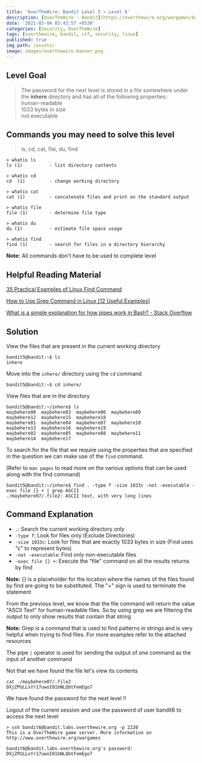 ```yaml
---
title: 'OverTheWire: Bandit Level 5 → Level 6'
description: [OverTheWire - Bandit](https://overthewire.org/wargames/bandit/bandit6.html)'
date: '2021-03-04 03:43:57 +0530'
categories: [Security, OverTheWire]
tags: [overthewire, bandit, ctf, security, linux]
published: true
img_path: /assets/
image: images/overthewire-banner.png
---
```


## Level Goal

> The password for the next level is stored in a file somewhere under the **inhere** directory and has all of the following properties:  
> human-readable  
> 1033 bytes in size  
> not executable  

## Commands you may need to solve this level

> ls, cd, cat, file, du, find

```
> whatis ls                                                                           
ls (1)          - list directory contents  

> whatis cd  
cd  (1)         - change working directory  

> whatis cat                                                                                                       
cat (1)         - concatenate files and print on the standard output  

> whatis file  
file (1)        - determine file type  

> whatis du    
du (1)          - estimate file space usage  

> whatis find  
find (1)        - search for files in a directory hierarchy
```

**Note:** All commands don't have to be used to complete level

## Helpful Reading Material

[35 Practical Examples of Linux Find Command](https://www.tecmint.com/35-practical-examples-of-linux-find-command/)

[How to Use Grep Command in Linux [12 Useful Examples]](https://www.tecmint.com/12-practical-examples-of-linux-grep-command/)

[What is a simple explanation for how pipes work in Bash? - Stack Overflow](https://stackoverflow.com/questions/9834086/what-is-a-simple-explanation-for-how-pipes-work-in-bash)

## Solution

View the files that are present in the current working directory

```
bandit5@bandit:~$ ls  
inhere
```

Move into the `inhere/` directory using the `cd` command

```
bandit5@bandit:~$ cd inhere/
```

View files that are in the directory

```
bandit5@bandit:~/inhere$ ls  
maybehere00  maybehere03  maybehere06  maybehere09  
maybehere12  maybehere15  maybehere18  
maybehere01  maybehere04  maybehere07  maybehere10  
maybehere13  maybehere16  maybehere19  
maybehere02  maybehere05  maybehere08  maybehere11  
maybehere14  maybehere17
```

To search for the file that we require using the properties that are specified in the question we can make use of the `find` command.

(Refer to `man pages` to read more on the various options that can be used along with the find command)

```
bandit5@bandit:~/inhere$ find . -type f -size 1033c -not -executable -exec file {} + | grep ASCII  
./maybehere07/.file2: ASCII text, with very long lines
```

## Command Explanation

* `.`: Search the current working directory only
* `-type f`: Look for files only (Exclude Directories)
* `-size 1033c`: Look for files that are exactly 1033 bytes in size (Find uses "c" to represent bytes)
* `-not -executable`: Find only non-executable files
* `-exec file {} +`: Execute the "file" command on all the results returns by find

**Note:** {} is a placeholder for the location where the names of the files found by find are going to be substituted. The "+" sign is used to terminate the statement

From the previous level, we know that the file command will return the value "ASCII Text" for human-readable files. So by using grep we are filtering the output to only show results that contain that string

**Note:** Grep is a command that is used to find patterns in strings and is very helpful when trying to find files. For more examples refer to the attached resources

The pipe `|` operator is used for sending the output of one command as the input of another command

Not that we have found the file let's view its contents

```
cat ./maybehere07/.file2  
DXjZPULLxYr17uwoI01bNLQbtFemEgo7
```

We have found the password for the next level !!

Logout of the current session and use the password of user bandit6 to access the next level

```
> ssh bandit6@bandit.labs.overthewire.org -p 2220  
This is a OverTheWire game server. More information on http://www.overthewire.org/wargames

bandit6@bandit.labs.overthewire.org's password: DXjZPULLxYr17uwoI01bNLQbtFemEgo7
```